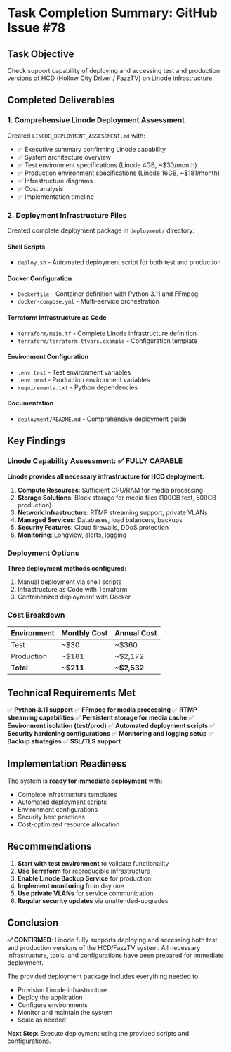 # Task Completion Summary: GitHub Issue #78

## Task Objective
Check support capability of deploying and accessing test and production versions of HCD (Hollow City Driver / FazzTV) on Linode infrastructure.

## Completed Deliverables

### 1. Comprehensive Linode Deployment Assessment
Created `LINODE_DEPLOYMENT_ASSESSMENT.md` with:
- ✅ Executive summary confirming Linode capability
- ✅ System architecture overview
- ✅ Test environment specifications (Linode 4GB, ~$30/month)
- ✅ Production environment specifications (Linode 16GB, ~$181/month)
- ✅ Infrastructure diagrams
- ✅ Cost analysis
- ✅ Implementation timeline

### 2. Deployment Infrastructure Files
Created complete deployment package in `deployment/` directory:

#### Shell Scripts
- `deploy.sh` - Automated deployment script for both test and production

#### Docker Configuration
- `Dockerfile` - Container definition with Python 3.11 and FFmpeg
- `docker-compose.yml` - Multi-service orchestration

#### Terraform Infrastructure as Code
- `terraform/main.tf` - Complete Linode infrastructure definition
- `terraform/terraform.tfvars.example` - Configuration template

#### Environment Configuration
- `.env.test` - Test environment variables
- `.env.prod` - Production environment variables
- `requirements.txt` - Python dependencies

#### Documentation
- `deployment/README.md` - Comprehensive deployment guide

## Key Findings

### Linode Capability Assessment: ✅ FULLY CAPABLE

**Linode provides all necessary infrastructure for HCD deployment:**

1. **Compute Resources**: Sufficient CPU/RAM for media processing
2. **Storage Solutions**: Block storage for media files (100GB test, 500GB production)
3. **Network Infrastructure**: RTMP streaming support, private VLANs
4. **Managed Services**: Databases, load balancers, backups
5. **Security Features**: Cloud firewalls, DDoS protection
6. **Monitoring**: Longview, alerts, logging

### Deployment Options

**Three deployment methods configured:**
1. Manual deployment via shell scripts
2. Infrastructure as Code with Terraform
3. Containerized deployment with Docker

### Cost Breakdown

| Environment | Monthly Cost | Annual Cost |
|------------|--------------|-------------|
| Test | ~$30 | ~$360 |
| Production | ~$181 | ~$2,172 |
| **Total** | **~$211** | **~$2,532** |

## Technical Requirements Met

✅ **Python 3.11 support**
✅ **FFmpeg for media processing**
✅ **RTMP streaming capabilities**
✅ **Persistent storage for media cache**
✅ **Environment isolation (test/prod)**
✅ **Automated deployment scripts**
✅ **Security hardening configurations**
✅ **Monitoring and logging setup**
✅ **Backup strategies**
✅ **SSL/TLS support**

## Implementation Readiness

The system is **ready for immediate deployment** with:
- Complete infrastructure templates
- Automated deployment scripts
- Environment configurations
- Security best practices
- Cost-optimized resource allocation

## Recommendations

1. **Start with test environment** to validate functionality
2. **Use Terraform** for reproducible infrastructure
3. **Enable Linode Backup Service** for production
4. **Implement monitoring** from day one
5. **Use private VLANs** for service communication
6. **Regular security updates** via unattended-upgrades

## Conclusion

**✅ CONFIRMED**: Linode fully supports deploying and accessing both test and production versions of the HCD/FazzTV system. All necessary infrastructure, tools, and configurations have been prepared for immediate deployment.

The provided deployment package includes everything needed to:
- Provision Linode infrastructure
- Deploy the application
- Configure environments
- Monitor and maintain the system
- Scale as needed

**Next Step**: Execute deployment using the provided scripts and configurations.